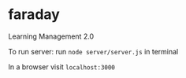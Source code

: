 # faraday
Learning Management 2.0


To run server:
run `node server/server.js` in terminal

In a browser visit `localhost:3000`